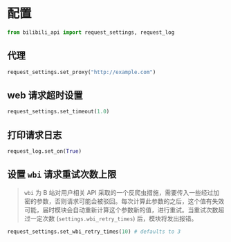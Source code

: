 # 配置

```python
from bilibili_api import request_settings, request_log
```

## 代理

```python
request_settings.set_proxy("http://example.com")
```

## web 请求超时设置

```python
request_settings.set_timeout(1.0)
```

## 打印请求日志

```python
request_log.set_on(True)
```

## 设置 `wbi` 请求重试次数上限

> `wbi` 为 B 站对用户相关 API 采取的一个反爬虫措施，需要传入一些经过加密的参数，否则请求可能会被驳回。每次计算此参数的之后，这个值有失效可能，届时模块会自动重新计算这个参数新的值，进行重试。当重试次数超过一定次数 (`settings.wbi_retry_times`) 后，模块将发出报错。

```python
request_settings.set_wbi_retry_times(10) # defaults to 3
```
